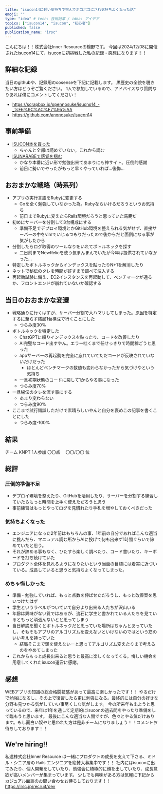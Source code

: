```yaml
---
title: "isucon14に軽い気持ちで挑んでボコボコにされ気持ちよくなった話"
emoji: ""
type: "idea" # tech: 技術記事 / idea: アイデア
topics: ["isucon14", "isucon", "初心者"]
published: false
publication_name: "irsc"
---
```


こんにちは！！株式会社Inner Resourceの檜野です。
今回は2024/12/08に開催されたisucon14にて、isuconに初挑戦した私の記録・感想になります！！

## 詳細な記録
当日のgithubや、記録用のcosenseを下記に記載します。
黒歴史の全貌を覗きたい方はどうぞご覧ください。
1人で参加しているので、アドバイスなり質問なりあれば僕にコメントしてください！
- https://scrapbox.io/opennosuke/isucno14_-_%E6%9C%AC%E7%95%AA
- https://github.com/anonosuke/isucon14

## 事前準備
- [ISUCON本を買った](https://www.amazon.co.jp/%E9%81%94%E4%BA%BA%E3%81%8C%E6%95%99%E3%81%88%E3%82%8BWeb%E3%83%91%E3%83%95%E3%82%A9%E3%83%BC%E3%83%9E%E3%83%B3%E3%82%B9%E3%83%81%E3%83%A5%E3%83%BC%E3%83%8B%E3%83%B3%E3%82%B0-%E3%80%9CISUCON%E3%81%8B%E3%82%89%E5%AD%A6%E3%81%B6%E9%AB%98%E9%80%9F%E5%8C%96%E3%81%AE%E5%AE%9F%E8%B7%B5-%E8%97%A4%E5%8E%9F-%E4%BF%8A%E4%B8%80%E9%83%8E/dp/4297128462)
  - ちゃんと全部は読めていない。これから読む
- [ISUNARABEで感覚を掴む](https://isunarabe.org/)
  - かなり本番に近い形で勉強出来てあまりにも神サイト。圧倒的感謝
  - 前日に勢いでやったがもっと早くやっていれば…後悔…

## おおまかな戦略（時系列）
- アプリの実行言語をRubyに変更する
  - Goを全く勉強していなかった為。Rubyならいけるだろうというお気持ち
  - 前日までRubyに変えたらRails環境だろうと思っていた馬鹿だ
- 初めにサーバーを分割して3台構成にする
  - 準備不足でデプロイ環境とかGitHub環境を整えられる気がせず、直接サーバーの中をvimでいじるつもりだったので後からだと面倒になる事が気がしたから
- 分割したらログ取得のツールなりをいれてボトルネックを探す
  - 二日前までNewRelicを使う気まんまんでいたが今年は提供されていなかった…
- 特定したボトルネックからインデックスを貼ったりN+1を解消したり
- ネットで秘伝のタレを時間が許すまで調べて注入する
- 再起動試験に備え、EC2インスタンスを再起動して、ベンチマークが通るか、フロントエンドが崩れていないか確認する

## 当日のおおまかな変遷
- 戦略通りに行くはずが、サーバー分割で大ハマリしてしまった。原因を特定するに至らず結局1台構成で行くことにした
  - つらみ度30%
- ボトルネックを特定した
  - ChatGPTに頼りインデックスを貼ったり、コードを改善したり
  - AI完璧なコード出すやん。エラー吐くまで任せっきりで時間稼ごうと思った
  - appサーバーの再起動を完全に忘れていてただコードが反映されていないだけだった
    -  ほとんどベンチマークの数値も変わらなかったから気づけやという気持ち
  - 一旦初期状態のコードに戻して1からやる事になった
  - つらみ度70%
- 一旦秘伝のタレを流す事にする
  - あまり変わらない
  - つらみ度90%
- ここまで試行錯誤しただけで素晴らしいやんと自分を褒めこの記事を書くことにした
  - つらみ度-100%

## 結果
チーム KNPT
1人参加
〇〇点　
〇〇/〇〇 位

## 総評
### 圧倒的準備不足
- デプロイ環境を整えたり、GitHubを活用したり、サーバーを分割する練習していたらもっと時間を上手く使えただろうと思う
- 事前練習はもっとやってログを見慣れたり手札を増やしておくべきだった
### 気持ちよくなった
- エンジニアになった2年前はもちろんの事、1年前の自分であればこんな適当に挑んだら、マニュアル読む所からAIに投げて何も出来ず1時間ぐらいで諦めていたと思う。
- それが諦める事もなく、ひたすら楽しく調べたり、コード書いたり、キーボードを打ち続けていた
- プロダクト全体を見れるようになりたいという当面の目標には着実に近づいている。成長していると思うと気持ちよくなってしまった。
### めちゃ悔しかった
- 準備・勉強していれば、もっと点数を伸ばせただろうし、もっと改善案を思いつけたはず
- 学生というラベルがついていて自分より出来る人たちが沢山いる
- 年齢は興味がない質ではあるが、流石に学生と書かれている人たちを見ているともっと頑張んないとと思ってしまう
- 当日解説を聞くとボトルネックだと思っていた場所はちゃんとあっていたし、そもそもアプリのアルゴリズムを変えないといけないのではという筋のいい考えを持っていた
  - 結局そこまで頭を使えないーと思ってアルゴリズム変えたりまで考えるのをやめてしまった
- これからもっと成長出来ると思うと最高に楽しくなってくる。悔しい機会を用意してくれたisucon運営に感謝。

## 感想
WEBアプリの知識の総合格闘技感があって最高に楽しかったです！！
やるだけで勉強になるし、その上で復習したら更に勉強になる。最終的には自分の好きな分野も見つかる気がしていい事尽くしな気がします。
今の所来年も出ようと思っているので、来年は1年を通して定期的にisuconの過去問をやったり準備をして臨もうと思います。
最後にこんな適当な人間ですが、色々とやる気だけあります。もし面白い奴やと思われた方は是非チームになりましょう！！コメントお待ちしております！！

## We're hiring!!
私達株式会社Inner Resource は一緒にプロダクトの成長を支えて下さる、ミドル・シニア層の Rails エンジニアを絶賛大募集中です！！
社内にはisuconに出てみたり、個人開発をしていたり、勉強会に積極的に顔を出していたり、成長意欲が高いメンバーが集まっています。
少しでも興味がある方は気軽に下記からカジュアル面談のお問い合わせお待ちしております！！
https://irsc.jp/recruit/dev



